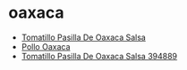 # oaxaca

 * [Tomatillo Pasilla De Oaxaca Salsa](../../index/t/tomatillo-pasilla-de-oaxaca-salsa-394889.json)
 * [Pollo Oaxaca](../../index/p/pollo-oaxaca.json)
 * [Tomatillo Pasilla De Oaxaca Salsa 394889](../../index/t/tomatillo-pasilla-de-oaxaca-salsa-394889.json)
